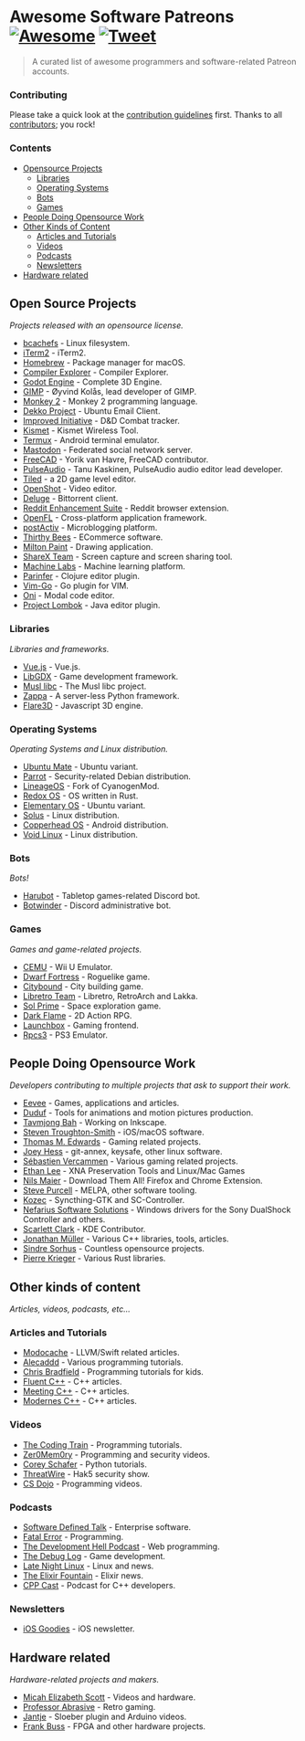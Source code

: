 # Awesome Software Patreons [![Awesome](https://cdn.rawgit.com/sindresorhus/awesome/d7305f38d29fed78fa85652e3a63e154dd8e8829/media/badge.svg)](https://github.com/sindresorhus/awesome) [![Tweet](https://img.shields.io/twitter/url/http/shields.io.svg?style=social)](https://twitter.com/intent/tweet?text=A%20List%20of%20software%20and%20coders%20patreons&url=https://github.com/uraimo/Awesome-Software-Patreons&via=uraimo)

> A curated list of awesome programmers and software-related Patreon accounts.

### Contributing

Please take a quick look at the [contribution guidelines](https://github.com/uraimo/awesome-software-patreons/blob/master/CONTRIBUTING.md) first. Thanks to all [contributors](https://github.com/uraimo/awesome-software-patreons/graphs/contributors); you rock!


### Contents

- [Opensource Projects](#opensource-projects)
  - [Libraries](#libraries) 
  - [Operating Systems](#operating-system)
  - [Bots](#bots)
  - [Games](#games)
- [People Doing Opensource Work](#people-doing-opensource-work)
- [Other Kinds of Content](#other-kinds-of-content)
  - [Articles and Tutorials](#articles-and-tutorials)
  - [Videos](#videos)
  - [Podcasts](#podcasta)
  - [Newsletters](#newsletters)
- [Hardware related](#hardware-related)


## Open Source Projects
_Projects released with an opensource license._

* [bcachefs](https://www.patreon.com/bcachefs) - Linux filesystem. 
* [iTerm2](https://www.patreon.com/gnachman) - iTerm2. 
* [Homebrew](https://www.patreon.com/homebrew) - Package manager for macOS.
* [Compiler Explorer](https://www.patreon.com/mattgodbolt) - Compiler Explorer. 
* [Godot Engine](https://www.patreon.com/godotengine) - Complete 3D Engine. 
* [GIMP](https://www.patreon.com/pippin) - Øyvind Kolås, lead developer of GIMP. 
* [Monkey 2](https://www.patreon.com/monkey2) - Monkey 2 programming language. 
* [Dekko Project](https://www.patreon.com/dekkoproject) - Ubuntu Email Client. 
* [Improved Initiative](https://www.patreon.com/improvedinitiative) - D&D Combat tracker. 
* [Kismet](https://www.patreon.com/kismetwireless) - Kismet Wireless Tool. 
* [Termux](https://www.patreon.com/termux) - Android terminal emulator. 
* [Mastodon](https://www.patreon.com/mastodon) - Federated social network server. 
* [FreeCAD](https://www.patreon.com/yorikvanhavre) - Yorik van Havre, FreeCAD contributor. 
* [PulseAudio](https://www.patreon.com/tanuk) - Tanu Kaskinen, PulseAudio audio editor lead developer. 
* [Tiled](https://www.patreon.com/bjorn) - a 2D game level editor. 
* [OpenShot](https://www.patreon.com/openshot) - Video editor.
* [Deluge](https://www.patreon.com/deluge_cas) - Bittorrent client. 
* [Reddit Enhancement Suite](https://www.patreon.com/honestbleeps) - Reddit browser extension.
* [OpenFL](https://www.patreon.com/openfl) - Cross-platform application framework. 
* [postActiv](https://www.patreon.com/postActiv) - Microblogging platform. 
* [Thirthy Bees](https://www.patreon.com/thirtybees) - ECommerce software. 
* [Milton Paint](https://www.patreon.com/serge_rgb) - Drawing application. 
* [ShareX Team](https://www.patreon.com/ShareX) - Screen capture and screen sharing tool. 
* [Machine Labs](https://www.patreon.com/machinelabs) - Machine learning platform.
* [Parinfer](https://www.patreon.com/shaunlebron) - Clojure editor plugin.
* [Vim-Go](https://www.patreon.com/fatih) - Go plugin for VIM.
* [Oni](https://www.patreon.com/onivim) - Modal code editor.
* [Project Lombok](https://www.patreon.com/lombok) - Java editor plugin.

### Libraries 
_Libraries and frameworks._

* [Vue.js](https://www.patreon.com/evanyou) - Vue.js. 
* [LibGDX](https://www.patreon.com/libgdx) - Game development framework.
* [Musl libc](https://www.patreon.com/musl) - The Musl libc project. 
* [Zappa](https://www.patreon.com/zappa) - A server-less Python framework. 
* [Flare3D](https://www.patreon.com/arieln) - Javascript 3D engine.

### Operating Systems
_Operating Systems and Linux distribution._

* [Ubuntu Mate](https://www.patreon.com/ubuntu_mate) - Ubuntu variant. 
* [Parrot](https://www.patreon.com/parrot) - Security-related Debian distribution. 
* [LineageOS](https://www.paypal.me/LineageOS) - Fork of CyanogenMod. 
* [Redox OS](https://www.patreon.com/redox_os) - OS written in Rust.
* [Elementary OS](https://www.patreon.com/elementary) - Ubuntu variant. 
* [Solus](https://www.patreon.com/solus) - Linux distribution. 
* [Copperhead OS](https://www.patreon.com/copperheadOS) - Android distribution. 
* [Void Linux](https://www.patreon.com/xtraeme) - Linux distribution.

### Bots
_Bots!_

* [Harubot](https://www.patreon.com/HaruBot) - Tabletop games-related Discord bot. 
* [Botwinder](https://www.patreon.com/Botwinder) - Discord administrative bot. 

### Games
_Games and game-related projects._

* [CEMU](https://www.patreon.com/cemu) - Wii U Emulator. 
* [Dwarf Fortress](https://www.patreon.com/bay12games) - Roguelike game. 
* [Citybound](https://www.patreon.com/citybound) - City building game.
* [Libretro Team](https://www.patreon.com/libretro) - Libretro, RetroArch and Lakka. 
* [Sol Prime](https://www.patreon.com/DigitalEmpireDevelopment) - Space exploration game. 
* [Dark Flame](https://www.patreon.com/BorishDugdum) - 2D Action RPG. 
* [Launchbox](https://www.patreon.com/launchbox) - Gaming frontend. 
* [Rpcs3](https://www.patreon.com/Nekotekina) - PS3 Emulator.


## People Doing Opensource Work
_Developers contributing to multiple projects that ask to support their work._

* [Eevee](https://www.patreon.com/eevee) - Games, applications and articles.
* [Duduf](https://www.patreon.com/duduf) - Tools for animations and motion pictures production. 
* [Tavmjong Bah](https://www.patreon.com/tavmjong) - Working on Inkscape. 
* [Steven Troughton-Smith](https://www.patreon.com/steventroughtonsmith) - iOS/macOS software. 
* [Thomas M. Edwards](https://www.patreon.com/thomasmedwards) - Gaming related projects. 
* [Joey Hess](https://www.patreon.com/joeyh) - git-annex, keysafe, other linux software.
* [Sébastien Vercammen](https://www.patreon.com/sebastienvercammen) - Various gaming related projects.
* [Ethan Lee](https://www.patreon.com/flibitijibibo) - XNA Preservation Tools and Linux/Mac Games
* [Nils Maier](https://www.patreon.com/nmaier) - Download Them All! Firefox and Chrome Extension.
* [Steve Purcell](https://www.patreon.com/sanityinc) - MELPA, other software tooling.
* [Kozec](https://www.patreon.com/kozec) - Syncthing-GTK and SC-Controller.
* [Nefarius Software Solutions](https://www.patreon.com/nefarius) - Windows drivers for the Sony DualShock Controller and others. 
* [Scarlett Clark](https://www.patreon.com/sgclark) - KDE Contributor.
* [Jonathan Müller](https://www.patreon.com/foonathan) - Various C++ libraries, tools, articles.
* [Sindre Sorhus](https://www.patreon.com/sindresorhus) - Countless opensource projects.
* [Pierre Krieger](https://www.patreon.com/tomaka) - Various Rust libraries.
 

## Other kinds of content
_Articles, videos, podcasts, etc..._

### Articles and Tutorials

* [Modocache](https://www.patreon.com/modocache) - LLVM/Swift related articles. 
* [Alecaddd](https://www.patreon.com/alecaddd) - Various programming tutorials.
* [Chris Bradfield](https://www.patreon.com/kidscancode) - Programming tutorials for kids. 
* [Fluent C++](https://www.patreon.com/fluentcpp) - C++ articles.
* [Meeting C++](https://www.patreon.com/meetingcpp) - C++ articles.
* [Modernes C++](https://www.patreon.com/rainer_grimm) - C++ articles.

### Videos

* [The Coding Train](https://www.patreon.com/codingtrain) - Programming tutorials.
* [Zer0Mem0ry](https://www.patreon.com/Zer0Mem0ry) - Programming and security videos.
* [Corey Schafer](https://www.patreon.com/coreyms) - Python tutorials.
* [ThreatWire](https://www.patreon.com/ThreatWire) - Hak5 security show.
* [CS Dojo](https://www.patreon.com/csdojo) - Programming videos.


### Podcasts

* [Software Defined Talk](https://www.patreon.com/sdt) - Enterprise software. 
* [Fatal Error](https://www.patreon.com/fatalerror) - Programming.
* [The Development Hell Podcast](https://www.patreon.com/devhell) - Web programming. 
* [The Debug Log](https://www.patreon.com/thedebuglog) - Game development. 
* [Late Night Linux](https://www.patreon.com/LateNightLinux) - Linux and news.
* [The Elixir Fountain](https://www.patreon.com/elixirfountain) - Elixir news. 
* [CPP Cast](https://www.patreon.com/CppCast) - Podcast for C++ developers.

### Newsletters

* [iOS Goodies](https://www.patreon.com/iosgoodies) - iOS newsletter. 


## Hardware related
_Hardware-related projects and makers._

* [Micah Elizabeth Scott](https://www.patreon.com/scanlime) - Videos and hardware. 
* [Professor Abrasive](https://www.patreon.com/prof_abrasive) - Retro gaming. 
* [Jantje](https://www.patreon.com/jantje) - Sloeber plugin and Arduino videos.
* [Frank Buss](https://www.patreon.com/frankbuss) - FPGA and other hardware projects. 


